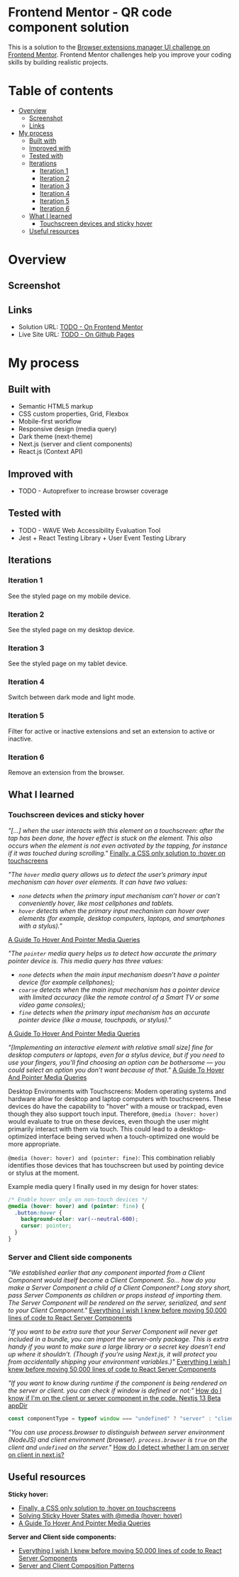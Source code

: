 # Frontend Mentor - QR code component solution

This is a solution to the [Browser extensions manager UI challenge on Frontend Mentor](https://www.frontendmentor.io/challenges/browser-extension-manager-ui-yNZnOfsMAp). Frontend Mentor challenges help you improve your coding skills by building realistic projects.

# Table of contents

- [Overview](#overview)
  - [Screenshot](#screenshot)
  - [Links](#links)
- [My process](#my-process)
  - [Built with](#built-with)
  - [Improved with](#improved-with)
  - [Tested with](#tested-with)
  - [Iterations](#iterations)
    - [Iteration 1](#iteration-1)
    - [Iteration 2](#iteration-2)
    - [Iteration 3](#iteration-3)
    - [Iteration 4](#iteration-4)
    - [Iteration 5](#iteration-5)
    - [Iteration 6](#iteration-6)
  - [What I learned](#what-i-learned)
    - [Touchscreen devices and sticky hover](#touchscreen-devices-and-sticky-hover)
  - [Useful resources](#useful-resources)

# Overview

## Screenshot

## Links

- Solution URL: [TODO - On Frontend Mentor](#)
- Live Site URL: [TODO - On Github Pages](https://radkr.github.io/browser-extensions-manager-ui/)

# My process

## Built with

- Semantic HTML5 markup
- CSS custom properties, Grid, Flexbox
- Mobile-first workflow
- Responsive design (media query)
- Dark theme (next-theme)
- Next.js (server and client components)
- React.js (Context API)

## Improved with

- TODO - Autoprefixer to increase browser coverage

## Tested with

- TODO - WAVE Web Accessibility Evaluation Tool
- Jest + React Testing Library + User Event Testing Library

## Iterations

### Iteration 1

See the styled page on my mobile device.

### Iteration 2

See the styled page on my desktop device.

### Iteration 3

See the styled page on my tablet device.

### Iteration 4

Switch between dark mode and light mode.

### Iteration 5

Filter for active or inactive extensions and set an extension to active or inactive.

### Iteration 6

Remove an extension from the browser.

## What I learned

### Touchscreen devices and sticky hover

_"[...] when the user interacts with this element on a touchscreen: after the tap has been done, the hover effect is stuck on the element. This also occurs when the element is not even activated by the tapping, for instance if it was touched during scrolling."_ [Finally, a CSS only solution to :hover on touchscreens](https://itnext.io/finally-a-css-only-solution-to-hover-on-touchscreens-c498af39c31c)

_"The `hover` media query allows us to detect the user’s primary input mechanism can hover over elements. It can have two values:_

- _`none` detects when the primary input mechanism can’t hover or can’t conveniently hover, like most cellphones and tablets._
- _`hover` detects when the primary input mechanism can hover over elements (for example, desktop computers, laptops, and smartphones with a stylus)."_

[A Guide To Hover And Pointer Media Queries](https://www.smashingmagazine.com/2022/03/guide-hover-pointer-media-queries/)

_"The `pointer` media query helps us to detect how accurate the primary pointer device is. This media query has three values:_

- _`none` detects when the main input mechanism doesn’t have a pointer device (for example cellphones);_
- _`coarse` detects when the main input mechanism has a pointer device with limited accuracy (like the remote control of a Smart TV or some video game consoles);_
- _`fine` detects when the primary input mechanism has an accurate pointer device (like a mouse, touchpads, or stylus)."_

[A Guide To Hover And Pointer Media Queries](https://www.smashingmagazine.com/2022/03/guide-hover-pointer-media-queries/)

_"[Implementing an interactive element with relative small size] fine for desktop computers or laptops, even for a stylus device, but if you need to use your fingers, you’ll find choosing an option can be bothersome — you could select an option you don’t want because of that."_ [A Guide To Hover And Pointer Media Queries](https://www.smashingmagazine.com/2022/03/guide-hover-pointer-media-queries/)

Desktop Environments with Touchscreens: Modern operating systems and hardware allow for desktop and laptop computers with touchscreens. These devices do have the capability to "hover" with a mouse or trackpad, even though they also support touch input. Therefore, `@media (hover: hover)` would evaluate to true on these devices, even though the user might primarily interact with them via touch. This could lead to a desktop-optimized interface being served when a touch-optimized one would be more appropriate.

`@media (hover: hover) and (pointer: fine)`: This combination reliably identifies those devices that has touchscreen but used by pointing device or stylus at the moment.

Example media query I finally used in my design for hover states:

```css
/* Enable hover only on non-touch devices */
@media (hover: hover) and (pointer: fine) {
  .button:hover {
    background-color: var(--neutral-600);
    cursor: pointer;
  }
}
```

### Server and Client side components

_"We established earlier that any component imported from a Client Component would itself become a Client Component. So… how do you make a Server Component a child of a Client Component? Long story short, pass Server Components as children or props instead of importing them. The Server Component will be rendered on the server, serialized, and sent to your Client Component."_ [Everything I wish I knew before moving 50,000 lines of code to React Server Components](https://www.mux.com/blog/what-are-react-server-components#1-add-use-client-directive-to-the-root-of-your-app)

_"If you want to be extra sure that your Server Component will never get included in a bundle, you can import the server-only package. This is extra handy if you want to make sure a large library or a secret key doesn’t end up where it shouldn’t. (Though if you’re using Next.js, it will protect you from accidentally shipping your environment variables.)"_ [Everything I wish I knew before moving 50,000 lines of code to React Server Components](https://www.mux.com/blog/what-are-react-server-components#1-add-use-client-directive-to-the-root-of-your-app)

_"If you want to know during runtime if the component is being rendered on the server or client. you can check if window is defined or not:"_ [How do I know if I'm on the client or server component in the code. Nextjs 13 Beta appDir](https://stackoverflow.com/questions/75081888/how-do-i-know-if-im-on-the-client-or-server-component-in-the-code-nextjs-13-be)

```javascript
const componentType = typeof window === "undefined" ? "server" : "client";
```

_"You can use process.browser to distinguish between server environment (NodeJS) and client environment (browser). `process.browser` is `true` on the client and `undefined` on the server."_ [How do I detect whether I am on server on client in next.js?](https://stackoverflow.com/questions/49411796/how-do-i-detect-whether-i-am-on-server-on-client-in-next-js)

## Useful resources

**Sticky hover:**

- [Finally, a CSS only solution to :hover on touchscreens](https://itnext.io/finally-a-css-only-solution-to-hover-on-touchscreens-c498af39c31c)
- [Solving Sticky Hover States with @media (hover: hover)](https://css-tricks.com/solving-sticky-hover-states-with-media-hover-hover/)
- [A Guide To Hover And Pointer Media Queries](https://www.smashingmagazine.com/2022/03/guide-hover-pointer-media-queries/)

**Server and Client side components:**

- [Everything I wish I knew before moving 50,000 lines of code to React Server Components](https://www.mux.com/blog/what-are-react-server-components#1-add-use-client-directive-to-the-root-of-your-app)
- [Server and Client Composition Patterns](https://nextjs.org/docs/app/building-your-application/rendering/composition-patterns#keeping-server-only-code-out-of-the-client-environment)
